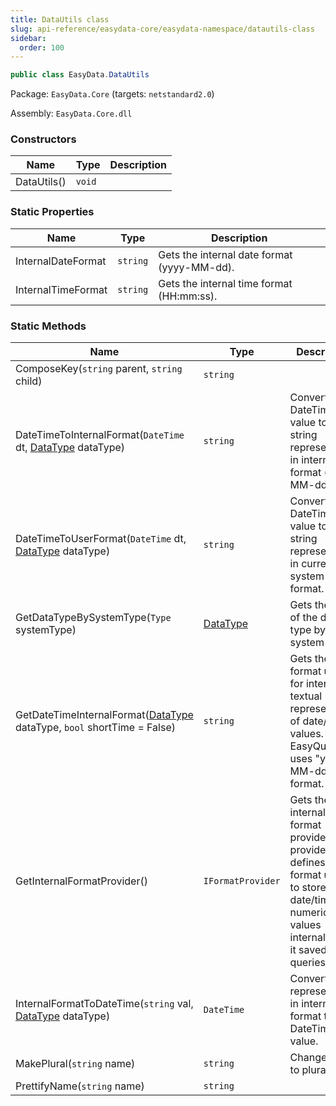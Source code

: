 ```yaml
---
title: DataUtils class
slug: api-reference/easydata-core/easydata-namespace/datautils-class
sidebar:
  order: 100
---
```


```csharp
public class EasyData.DataUtils

```
Package: `EasyData.Core` (targets: `netstandard2.0`)

Assembly: `EasyData.Core.dll`

### Constructors

| Name | Type | Description | 
| --- | --- | --- | 
| DataUtils() | `void` |  | 


### Static Properties

| Name | Type | Description | 
| --- | --- | --- | 
| InternalDateFormat | `string` | Gets the internal date format (yyyy-MM-dd). | 
| InternalTimeFormat | `string` | Gets the internal time format (HH:mm:ss). | 


### Static Methods

| Name | Type | Description | 
| --- | --- | --- | 
| ComposeKey(`string` parent, `string` child) | `string` |  | 
| DateTimeToInternalFormat(`DateTime` dt, [DataType](///easyquery/docs/api-reference/easydata-core/easydata-namespace/datatype-enum) dataType) | `string` | Converts DateTime value to its string representation in internal format (yyyy-MM-dd). | 
| DateTimeToUserFormat(`DateTime` dt, [DataType](///easyquery/docs/api-reference/easydata-core/easydata-namespace/datatype-enum) dataType) | `string` | Converts DateTime value to its string representation in current system format. | 
| GetDataTypeBySystemType(`Type` systemType) | [DataType](///easyquery/docs/api-reference/easydata-core/easydata-namespace/datatype-enum) | Gets the type of the data type by system type. | 
| GetDateTimeInternalFormat([DataType](///easyquery/docs/api-reference/easydata-core/easydata-namespace/datatype-enum) dataType, `bool` shortTime = False) | `string` | Gets the format used for internal textual representation of date/time values.  EasyQuery uses "yyyy-MM-dd" format. | 
| GetInternalFormatProvider() | `IFormatProvider` | Gets the internal format provider.  This provider defines the format used to store date/time and numeric values internally and it saved queries | 
| InternalFormatToDateTime(`string` val, [DataType](///easyquery/docs/api-reference/easydata-core/easydata-namespace/datatype-enum) dataType) | `DateTime` | Convert string representation in internal format to DateTime value. | 
| MakePlural(`string` name) | `string` | Change single to plural | 
| PrettifyName(`string` name) | `string` |  |
